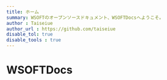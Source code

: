 ```yaml
---
title: ホーム
summary: WSOFTのオープンソースドキュメント、WSOFTDocsへようこそ。
author : Taiseiue
author_url : https://github.com/taiseiue
disable_tol: true
disable_tools : true
---
```


# WSOFTDocs